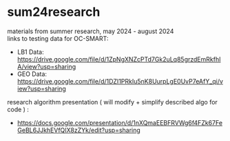 # sum24research
materials from summer research, may 2024 - august 2024   
links to testing data for OC-SMART:  
- LB1 Data: https://drive.google.com/file/d/1ZpNgXNZcPTd7Gk2uLq85grzdEmRkfhIA/view?usp=sharing
- GEO Data: https://drive.google.com/file/d/1DZI1PRkIu5nK8UurpLgE0UvP7eAfY_qi/view?usp=sharing    

research algorithm presentation ( will modify + simplify described algo for code ) :
- https://docs.google.com/presentation/d/1nXQmaEEBFRVWg6f4FZk67FeGeBL6JJkhEVfQIX8zZYk/edit?usp=sharing
